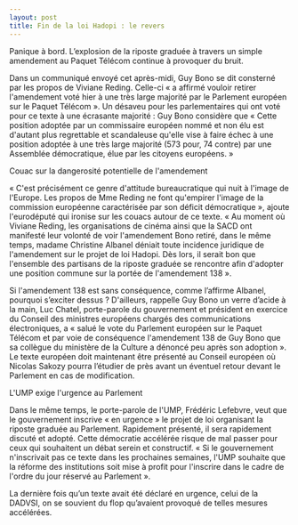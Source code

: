 ```yaml
---
layout: post
title: Fin de la loi Hadopi : le revers
---
```


Panique à bord. L’explosion de la riposte graduée à travers un simple amendement au Paquet Télécom continue à provoquer du bruit.

Dans un communiqué envoyé cet après-midi, Guy Bono se dit consterné par les propos de Viviane Reding. Celle-ci « a affirmé vouloir retirer l'amendement voté hier à une très large majorité par le Parlement européen sur le Paquet Télécom ». Un désaveu pour les parlementaires qui ont voté pour ce texte à une écrasante majorité : Guy Bono considère que « Cette position adoptée par un commissaire européen nommé et non élu est d'autant plus regrettable et scandaleuse qu'elle vise à faire échec à une position adoptée à une très large majorité (573 pour, 74 contre) par une Assemblée démocratique, élue par les citoyens européens. »

Couac sur la dangerosité potentielle de l'amendement

« C'est précisément ce genre d'attitude bureaucratique qui nuit à l'image de l'Europe. Les propos de Mme Reding ne font qu'empirer l'image de la commission européenne caractérisée par son déficit démocratique », ajoute l'eurodéputé qui ironise sur les couacs autour de ce texte. « Au moment où Viviane Reding, les organisations de cinéma ainsi que la SACD ont manifesté leur volonté de voir l'amendement Bono retiré, dans le même temps, madame Christine Albanel déniait toute incidence juridique de l'amendement sur le projet de loi Hadopi. Dès lors, il serait bon que l'ensemble des partisans de la riposte graduée se rencontre afin d'adopter une position commune sur la portée de l'amendement 138 ».

Si l'amendement 138 est sans conséquence, comme l’affirme Albanel, pourquoi s’exciter dessus ? D'ailleurs, rappelle Guy Bono un verre d’acide à la main, Luc Chatel, porte-parole du gouvernement et président en exercice du Conseil des ministres européens chargés des communications électroniques, a « salué le vote du Parlement européen sur le Paquet Télécom et par voie de conséquence l'amendement 138 de Guy Bono que sa collègue du ministère de la Culture a dénoncé peu après son adoption ». Le texte européen doit maintenant être présenté au Conseil européen où Nicolas Sakozy pourra l’étudier de près avant un éventuel retour devant le Parlement en cas de modification.

L'UMP exige l'urgence au Parlement

Dans le même temps, le porte-parole de l'UMP, Frédéric Lefebvre, veut que le gouvernement inscrive « en urgence » le projet de loi organisant la riposte graduée au Parlement. Rapidement présenté, il sera rapidement discuté et adopté. Cette démocratie accélérée risque de mal passer pour ceux qui souhaitent un débat serein et constructif. « Si le gouvernement n'inscrivait pas ce texte dans les prochaines semaines, l'UMP souhaite que la réforme des institutions soit mise à profit pour l'inscrire dans le cadre de l'ordre du jour réservé au Parlement ».

La dernière fois qu’un texte avait été déclaré en urgence, celui de la DADVSI, on se souvient du flop qu’avaient provoqué de telles mesures accélérées.